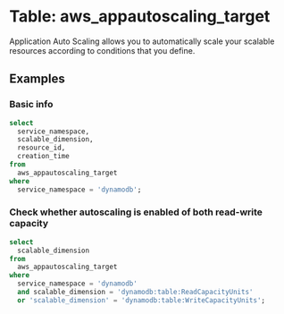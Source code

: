 # Table: aws_appautoscaling_target

Application Auto Scaling allows you to automatically scale your scalable resources according to conditions that you define.

## Examples

### Basic info

```sql
select
  service_namespace,
  scalable_dimension,
  resource_id,
  creation_time
from
  aws_appautoscaling_target
where
  service_namespace = 'dynamodb';
```


### Check whether autoscaling is enabled of both read-write capacity

```sql
select
  scalable_dimension
from
  aws_appautoscaling_target
where
  service_namespace = 'dynamodb'
  and scalable_dimension = 'dynamodb:table:ReadCapacityUnits'
  or 'scalable_dimension' = 'dynamodb:table:WriteCapacityUnits';
```
